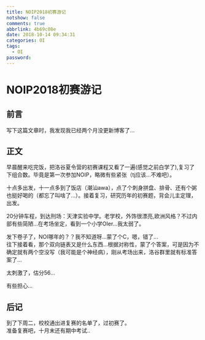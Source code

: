```yaml
---
title: NOIP2018初赛游记
notshow: false
comments: true
abbrlink: 4b69c08e
date: 2018-10-14 09:34:31
categories: OI
tags:
  - OI
password:
---
```

 # NOIP2018初赛游记

 ## 前言

 写下这篇文章时，我发现我已经两个月没更新博客了...

 <!--more-->

 ## 正文

 早晨醒来吃完饭，把洛谷夏令营的初赛课程又看了一遍(感觉之前白学了),复习了下组合数。毕竟是第一次参加NOIP，略微有些紧张（tj应该...不难吧）。

 十点多出发，十一点多到了饭店（潮汕awa），点了个刺身拼盘、排骨、还有个粥也挺好喝的（都忘了叫啥了...）。接着复习，研究历年的初赛题，背会儿主定理，出发。

20分钟车程，到达刑场：天津实验中学。老学校，外饰很漂亮,欧洲风格？不过内部有些简陋...在考场坐定，看到一个小学OIer...我太弱了。

发下卷子了，NOI哪年的？？我不知道呀...蒙了个C，嗯，错了...  
往下接着看，那个双向链表又是什么东西...根据对称性，蒙了个答案，可是因为不确定就有两个空没写（我可能是个神经病），刚从考场出来，洛谷群里就有标准答案了...

太刺激了，估分56...

有些担心...

## 后记

到了下周二，校校通出进复赛的名单了，过初赛了。  
准备复赛吧，十月末还有期中考试..
